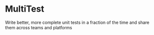 # MultiTest
Write better, more complete unit tests in a fraction of the time and share them across teams and platforms
